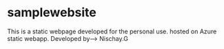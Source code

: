 # samplewebsite

This is a static webpage developed for the personal use.
hosted on Azure static webapp.
Developed by--> Nischay.G
